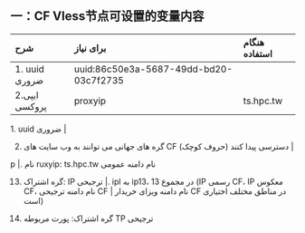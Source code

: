 ## 一：CF Vless节点可设置的变量内容

| شرح | برای نیاز | هنگام استفاده |
| :--- | :--- | :--- |
| ‏1. uuid ضروری | uuid:86c50e3a-5687-49dd-bd20-03c7f2735 |
| 2.ایپی پروکسی | proxyip | ts.hpc.tw |




‏1. uuid ضروری |

2. گره های جهانی می توانند به وب سایت های CF دسترسی پیدا کنند (حروف کوچک) |

‏p |. نام ruxyip: ts.hpc.tw نام دامنه عمومی

13. گره اشتراک: IP ترجیحی |. ipl به ip13، در مجموع 13 (IP رسمی CF، IP معکوس CF، نام دامنه ترجیحی CF | نام دامنه ویزای خریدار CF در مناطق مختلف اختیاری است)

4. گره اشتراک: پورت مربوطه TP ترجیحی
